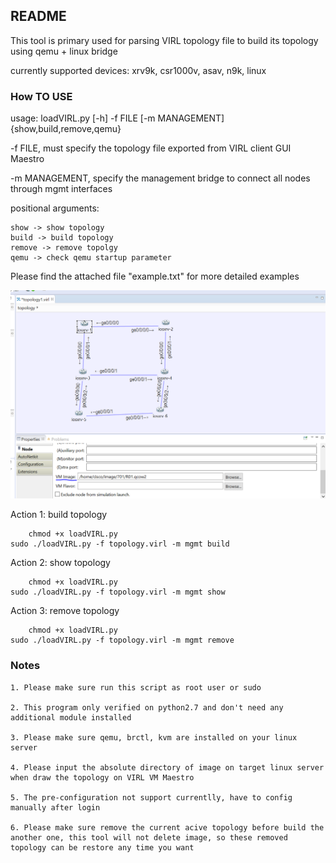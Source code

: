 ## README
This tool is primary used for parsing VIRL topology file to build its topology using qemu + linux bridge

currently supported devices: xrv9k, csr1000v, asav, n9k, linux

### How TO USE

usage: loadVIRL.py [-h] -f FILE [-m MANAGEMENT] {show,build,remove,qemu}

-f FILE, must specify the topology file exported from VIRL client GUI Maestro


-m MANAGEMENT, specify the management bridge to connect all nodes through mgmt interfaces


positional arguments: 

	show -> show topology	
	build -> build topology
	remove -> remove topolgy
	qemu -> check qemu startup parameter

Please find the attached file "example.txt" for more detailed examples


![alt text](https://github.com/JinlongWukong/vrlab/blob/master/topology.PNG)


Action 1: build topology

        chmod +x loadVIRL.py
 	sudo ./loadVIRL.py -f topology.virl -m mgmt build

Action 2: show topology

        chmod +x loadVIRL.py
 	sudo ./loadVIRL.py -f topology.virl -m mgmt show

Action 3: remove topology

        chmod +x loadVIRL.py
 	sudo ./loadVIRL.py -f topology.virl -m mgmt remove
  

### Notes
	1. Please make sure run this script as root user or sudo
	
	2. This program only verified on python2.7 and don't need any additional module installed 

	3. Please make sure qemu, brctl, kvm are installed on your linux server

	4. Please input the absolute directory of image on target linux server when draw the topology on VIRL VM Maestro

	5. The pre-configuration not support currentlly, have to config manually after login
	
	6. Please make sure remove the current acive topology before build the another one, this tool will not delete image, so these removed topology can be restore any time you want 
